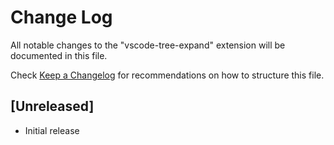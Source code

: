 # Change Log

All notable changes to the "vscode-tree-expand" extension will be documented in this file.

Check [Keep a Changelog](http://keepachangelog.com/) for recommendations on how to structure this file.

## [Unreleased]

- Initial release